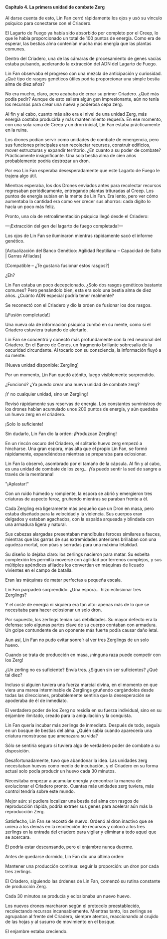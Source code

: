
#### Capítulo 4. La primera unidad de combate Zerg


Al darse cuenta de esto, Lin Fan cerró rápidamente los ojos y usó su vínculo psíquico para conectarse con el Criadero.

El Lagarto de Fuego ya había sido absorbido por completo por el Creep, lo que le había proporcionado un total de 100 puntos de energía. Como era de esperar, las bestias alma contenían mucha más energía que las plantas comunes.

Dentro del Criadero, una de las cámaras de procesamiento de genes vacías estaba pulsando, acelerando la extracción del ADN del Lagarto de Fuego.

Lin Fan observaba el progreso con una mezcla de anticipación y curiosidad. ¿Qué tipo de rasgos genéticos útiles podría proporcionar una simple bestia alma de diez años?

No era mucho, claro, pero acababa de crear su primer Criadero. ¿Qué más podía pedir? Aunque de esto saliera algún gen impresionante, aún no tenía los recursos para crear una nueva y poderosa cepa zerg.

Al fin y al cabo, cuanto más alto era el nivel de una unidad Zerg, más energía costaba producirla y más mantenimiento requería. En ese momento, con una sola rama de Creep y un dron inicial, Lin Fan estaba prácticamente en la ruina.

Los drones podían servir como unidades de combate de emergencia, pero sus funciones principales eran recolectar recursos, construir edificios, mover estructuras y expandir territorio. ¿En cuanto a su poder de combate? Prácticamente insignificante. Una sola bestia alma de cien años probablemente podría destrozar un dron.

Por eso Lin Fan esperaba desesperadamente que este Lagarto de Fuego le trajera algo útil.

Mientras esperaba, los dos Drones enviados antes para recolectar recursos regresaban periódicamente, entregando plantas trituradas al Creep. Los puntos de energía subían en la mente de Lin Fan. Era lento, pero ver cómo aumentaba la cantidad era como ver crecer sus ahorros: cada dígito lo hacía un poco más feliz.

Pronto, una ola de retroalimentación psíquica llegó desde el Criadero:

—¡Extracción del gen del lagarto de fuego completada!—

Los ojos de Lin Fan se iluminaron mientras rápidamente sacó el informe genético.

[Actualización del Banco Genético: Agilidad Reptiliana – Capacidad de Salto | Garras Afiladas]

[Compatible – ¿Te gustaría fusionar estos rasgos?]

¿Eh?

Lin Fan estaba un poco decepcionado. ¿Solo dos rasgos genéticos bastante comunes? Pero pensándolo bien, esta era solo una bestia alma de diez años. ¿Cuánto ADN especial podría tener realmente?

Se reconectó con el Criadero y dio la orden de fusionar los dos rasgos.

[¡Fusión completada!]

Una nueva ola de información psíquica zumbó en su mente, como si el Criadero estuviera tratando de alertarlo.

Lin Fan se concentró y conectó más profundamente con la red neuronal del Criadero. En el Banco de Genes, un fragmento brillante sobresalía de la oscuridad circundante. Al tocarlo con su consciencia, la información fluyó a su mente:

[Nueva unidad disponible: Zergling]

Por un momento, Lin Fan quedó atónito, luego visiblemente sorprendido.

¿Funcionó? ¿Ya puedo crear una nueva unidad de combate zerg?

¡Y no cualquier unidad, sino un Zergling!

Revisó rápidamente sus reservas de energía. Los constantes suministros de los drones habían acumulado unos 200 puntos de energía, y aún quedaba un huevo zerg en el criadero.

¡Solo lo suficiente!

Sin dudarlo, Lin Fan dio la orden: ¡Produzcan Zergling!

En un rincón oscuro del Criadero, el solitario huevo zerg empezó a hincharse. Una gran espora, más alta que el propio Lin Fan, se formó rápidamente, expandiéndose mientras se preparaba para eclosionar.

Lin Fan la observó, asombrado por el tamaño de la cápsula. Al fin y al cabo, es una unidad de combate de los zerg... ¡Ya puedo sentir la sed de sangre a través de la membrana!

"¡Aplastar!"

Con un ruido húmedo y rompiente, la espora se abrió y emergieron tres criaturas de aspecto feroz, gruñendo mientras se paraban frente a él.

Cada Zergling era ligeramente más pequeño que un Dron en masa, pero estaba diseñado para la velocidad y la violencia. Sus cuerpos eran delgados y estaban agachados, con la espalda arqueada y blindada con una armadura ligera y natural.

Sus cabezas alargadas presentaban mandíbulas feroces similares a fauces, mientras que las garras de sus extremidades anteriores brillaban con una agudeza mortal, con púas y serradas para una máxima letalidad.

Su diseño lo dejaba claro: los zerlings nacieron para matar. Su esbelta complexión les permitía moverse con agilidad por terrenos complejos, y sus múltiples apéndices afilados los convertían en máquinas de licuado vivientes en el campo de batalla.

Eran las máquinas de matar perfectas a pequeña escala.

Lin Fan parpadeó sorprendido. ¿Una espora... hizo eclosionar tres Zerglings?

Y el coste de energía ni siquiera era tan alto: apenas más de lo que se necesitaba para hacer eclosionar un solo dron.

Por supuesto, los zerlings tenían sus debilidades. Su mayor defecto era la defensa: solo algunas partes clave de su cuerpo contaban con armadura. Un golpe contundente de un oponente más fuerte podía causar daño letal.

Aun así, Lin Fan no pudo evitar sonreír al ver tres Zerglings de un solo huevo.

Cuando se trata de producción en masa, ¡ninguna raza puede competir con los Zerg!

¿Un zerling no es suficiente? Envía tres. ¿Siguen sin ser suficientes? ¿Qué tal diez?

Incluso si alguien tuviera una fuerza marcial divina, en el momento en que viera una marea interminable de Zerglings gruñendo cargándolos desde todas las direcciones, probablemente sentiría que la desesperación se apoderaba de él de inmediato.

El verdadero poder de los Zerg no residía en su fuerza individual, sino en su enjambre ilimitado, creado para la aniquilación y la conquista.

Lin Fan quería incubar más zerlings de inmediato. Después de todo, seguía en un bosque de bestias del alma. ¿Quién sabía cuándo aparecería una criatura monstruosa que amenazara su vida?

Sólo se sentiría seguro si tuviera algo de verdadero poder de combate a su disposición.

Desafortunadamente, tuvo que abandonar la idea. Las unidades zerg necesitaban huevos como medio de incubación, y el Criadero en su forma actual solo podía producir un huevo cada 30 minutos.

Necesitaba empezar a acumular energía y encontrar la manera de evolucionar el Criadero pronto. Cuantas más unidades zerg tuviera, más control tendría sobre este mundo.

Mejor aún: si pudiera localizar una bestia del alma con rasgos de reproducción rápida, podría extraer sus genes para acelerar aún más la reproducción Zerg.

Satisfecho, Lin Fan se recostó de nuevo. Ordenó al dron inactivo que se uniera a los demás en la recolección de recursos y colocó a los tres zerlings en la entrada del criadero para vigilar y eliminar a todo aquel que se acercara.

Él podría estar descansando, pero el enjambre nunca duerme.

Antes de quedarse dormido, Lin Fan dio una última orden:

Mantener una producción continua: seguir la proporción: un dron por cada tres zerlings.

El Criadero, siguiendo las órdenes de Lin Fan, comenzó su rutina constante de producción Zerg.

Cada 30 minutos se producía y eclosionaba un nuevo huevo.

Los nuevos drones marcharon según el protocolo preestablecido, recolectando recursos incansablemente. Mientras tanto, los zerlings se agrupaban al frente del Criadero, siempre atentos, reaccionando al crujido de las hojas y al susurro de movimiento en el bosque.

El enjambre estaba creciendo.
